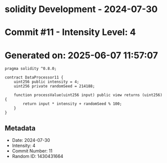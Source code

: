 ﻿# solidity Development - 2024-07-30
# Commit #11 - Intensity Level: 4
# Generated on: 2025-06-07 11:57:07
```solidity
pragma solidity ^0.8.0;

contract DataProcessor11 {
    uint256 public intensity = 4;
    uint256 private randomSeed = 214188;

    function processValue(uint256 input) public view returns (uint256) {
        return input * intensity + randomSeed % 100;
    }
}
```
## Metadata
- Date: 2024-07-30
- Intensity: 4
- Commit Number: 11
- Random ID: 1430431664
